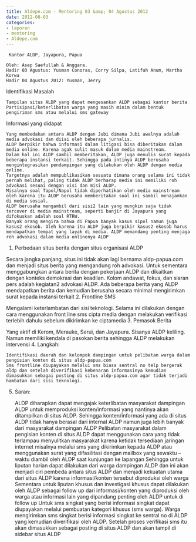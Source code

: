 ```yaml
---
title: Aldepe.com - Mentoring 03 &amp; 04 Agustus 2012
date: 2012-08-03
categories:
- laporan
- mentoring
- Aldepe.com
---
```


     Kantor ALDP, Jayapura, Papua 

    Oleh: Asep Saefullah & Anggara. 
    Hadir 03 Agustus: Yusman Conoras, Corry Silpa, Latifah Anum, Martha Korwa
    Hadir 04 Agustus 2012: Yusman, Jerry 

Identifikasi Masalah

    Tampilan situs ALDP yang dapat mengesankan ALDP sebagai kantor berita
    Partisipasi/keterlibatan warga yang masih minim dalam bentuk pengiriman sms atau melalui sms gateway

Informasi yang didapat

    Yang membedakan antara ALDP dengan Jubi dimana Jubi awalnya adalah media advokasi dan diisi oleh beberapa jurnalis.
    ALDP berpikir bahwa informasi dalam litigasi bisa diberitakan dalam media online. Karena agak sulit masuk dalam media mainstream.
    Dalam hal ini ALDP sambil memberitakan, ALDP juga menulis surat kepada beberapa instansi terkait. Sehingga pada intinya ALDP berusaha mengintegrasikan pendampingan yang dilakukan oleh ALDP dengan media online.
    Targetnya adalah mempublikasikan sesuatu dimana orang selama ini tidak pernah melihat, paling tidak ALDP berharap media ini memiliki roh advokasi sesuai dengan visi dan misi ALDP.
    Misalnya soal Tapol/Napol tidak diperhatikan oleh media mainstream oleh karena itu ALDP berusaha memberitakan soal ini sambil menajamkan di media sosial.
    ALDP berusaha mengambil dari sisi2 lain yang mungkin saja tidak tercover di media mainstream, seperti banjir di Jayapura yang difokuskan adalah soal RTRW.
    Banyak orang mengira bahwa di Papua banyak kasus sipol namun juga kasus2 ekosob. Oleh karena itu ALDP juga berpikir kasus2 ekosob harus mendapatkan tempat yang layak di media. ALDP memandang penting menjaga roh advokasi dalam media onlinenya ALDP

1. Perbedaan situs berita dengan situs organisasi ALDP

Secara jangka panjang, situs ini tidak akan lagi bernama aldp-papua.com dan menjadi situs berita yang mengandung roh advokasi. Untuk sementara menggabungkan antara berita dengan pekerjaan ALDP dan dikaitkan dengan konteks demokrasi dan keadilan. Kolom andawat, fokus, dan siaran pers adalah kegiatan2 advokasi ALDP. Ada beberapa berita yang ALDP mendapatkan berita dan kemudian berusaha secara minimal mengirimkan surat kepada instansi terkait
2. Frontline SMS

Mengalami keterlambatan dari sisi teknologi. Selama ini dilakukan dengan cara menggunakan front line sms cipta media dengan melakukan verifikasi terlebih dahulu sebelum dikirimkan ke ciptamedia
3. Pemasok Berita

Yang aktif di Kerom, Merauke, Serui, dan Jayapura. Sisanya ALDP keliling. Namun memiliki kendala di pasokan berita sehingga ALDP melakukan intervensi
4. Langkah:

    Identifikasi daerah dan kelompok dampingan untuk pelibatan warga dalam pengisian konten di situs aldp-papua.com
    Sms frontline diupayakan melalui sms biasa sentral no telp bergerak aldp dan setelah diverifikasi kebenaran informasinya kemudian dimasukkan sebagai posting di situs aldp-papua.com agar tidak terjadi hambatan dari sisi teknologi.

5. Saran:

    ALDP diharapkan dapat mengajak keterlibatan masyarakat dampingan ALDP untuk memproduksi konten/informasi yang nantinya akan ditampilkan di situs ALDP. Sehingga konten/informasi yang ada di situs ALDP tidak hanya berasal dari internal ALDP namun juga lebih banyak dari masyarakat dampingan ALDP
    Pelibatan masyarakat dalam pengisian konten di situs ALDP dapat menggunakan cara yang tidak terlampau menyulitkan masyarakat karena ketidak tersediaan jaringan internet misalnya melalui sms yang dikirimkan kepada ALDP atau menggunakan surat yang difasilitasi dengan mailbox yang sewaktu – waktu diambil oleh ALDP saat kunjungan ke lapangan
    Sehingga untuk liputan harian dapat dilakukan dari warga dampingan ALDP dan ini akan menjadi ciri pembeda antara situs ALDP dan menjadi kekuatan utama dari situs ALDP karena informasi/konten tersebut diproduksi oleh warga
    Sementara untuk liputan khusus dan investigasi khusus dapat dilakukan oleh ALDP sebagai follow up dari informasi/konten yang diproduksi oleh warga atau informasi lain yang dipandang penting oleh ALDP untuk di follow up
    Untuk sms singkat yang berisi informasi singkat dapat diupayakan melalui pembuatan kategori khusus (sms warga). Warga mengirimkan sms singkat berisi informasi singkat ke sentral no di ALDP yang kemudian diverifikasi oleh ALDP. Setelah proses verifikasi sms itu akan dimasukkan sebagai posting di situs ALDP dan akan tampil di sidebar situs ALDP
